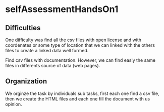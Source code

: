 # selfAssessmentHandsOn1


## Difficulties

One difficulty was find all the csv files with open license and with coordenates or some type of location that we can linked with the others files to create a linked data well formed.

Find csv files with documentation. However, we can find easly the same files in differents source of data (web pages).

## Organization

We orginze the task by individuals sub tasks, first each one find a csv file, then we create the HTML files and each one fill the document with us opinion.
